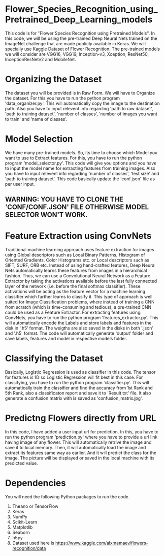 # Flower_Species_Recognition_using_Pretrained_Deep_Learning_models

This code is for "Flower Species Recognition using Pretrained Models". In this code, we will be using the pre-trained Deep Neural Nets trained on the ImageNet challenge that are made publicly available in Keras. We will specially use Kaggle Dataset of Flower Recognition.
The pre-trained models we will consider are VGG16, VGG19, Inception-v3, Xception, ResNet50, InceptionResNetv2 and MobileNet. 
# Organizing the Dataset
The dataset you will be provided is in Raw Form. We will have to Organize the dataset. For this you have to run the python program 'data_organizer.py'. This will automatically copy the image to the destination path. Also you have to input relevent info regarding 'path to raw dataset', 'path to training dataset', 'number of classes', 'number of images you want to train' and 'name of classes'.
# Model Selection
We have many pre-trained models. So, its time to choose which Model you want to use to Extract features. For this, you have to run the python program 'model_selector.py'. This code will give you options and you have to input the model name for extracting features from training images. Also you have to input relevent info regarding 'number of classes', 'test size' and 'path to training dataset'. This code basically update the 'conf.json' file as per user input. 
## WARNING: YOU HAVE TO CLONE THE 'CONF/CONF.JSON' FILE OTHERWISE MODEL SELECTOR WON'T WORK.
# Feature Extraction using ConvNets
Traditional machine learning approach uses feature extraction for images using Global descriptors such as Local Binary Patterns, Histogram of Oriented Gradients, Color Histograms etc. or Local descriptors such as SIFT, SURF, ORB etc. Instead of using hand-crafted features, Deep Neural Nets automatically learns these features from images in a hierarchical fashion. 
Thus, we can use a Convolutional Neural Network as a Feature Extractor by taking the activations available before the last fully connected layer of the network (i.e. before the final softmax classifier). These activations will be acting as the feature vector for a machine learning classifier which further learns to classify it. This type of approach is well suited for Image Classification problems, where instead of training a CNN from scratch (which is time-consuming and tedious), a pre-trained CNN could be used as a Feature Extractor.
For extracting features using ConvNets, you have to run the python program 'features_extractor.py'. This will automatically encode the Labels and store labels and features in the disk in '.h5' format. The weigths are also saved in the disks in both '.json' and '.h5' format. The code will automatically generate 'output' folder and save labels, features and model in respective models folder.
# Classifying the Dataset
Basically, Logistic Regression is used as classifier in this code. The tensor for features is 1D so Logistic Regression will fit best in this case. For classifying, you have to run the python program 'classifier.py'. This will automatically train the classifier and find the accuracy from 1st Rank and 5th Rank, also a classificaton report and save it to 'Result.txt' file. It also generate a confusion matrix with is saved as 'confusion_matrix.jpg'.
# Predictng Flowers directly from URL
In this code, I have added a user input url for prediction. In this, you have to run the python program 'prediction.py' where you have to provide a url link having image of any flower. This will automatically retrive the image and save it to local memory. Then, it will automatically load the image and extract its features same way as earlier. And it will predict the class for the image. The picture will be displayed or saved in the local machine with its predicted value.
# Dependencies
You will need the following Python packages to run the code.
1.  Theano or TensorFlow
2.  Keras
3.  NumPy
4.  Scikit-Learn
5.  Matplotlib
6.  Seaborn
7.  h5py
8.  Dataset used here is https://www.kaggle.com/alxmamaev/flowers-recognition/data
